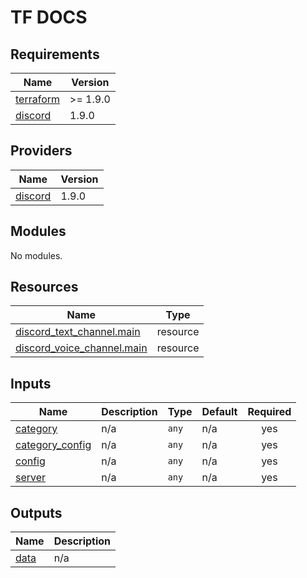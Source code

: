 <!-- markdownlint-disable MD041 -->
<!-- markdownlint-disable MD033 -->
<!-- markdownlint-disable MD028 -->

# TF DOCS

<!-- prettier-ignore-start -->

<!-- BEGIN_TF_DOCS -->
## Requirements

| Name | Version |
|------|---------|
| <a name="requirement_terraform"></a> [terraform](#requirement\_terraform) | >= 1.9.0 |
| <a name="requirement_discord"></a> [discord](#requirement\_discord) | 1.9.0 |

## Providers

| Name | Version |
|------|---------|
| <a name="provider_discord"></a> [discord](#provider\_discord) | 1.9.0 |

## Modules

No modules.

## Resources

| Name | Type |
|------|------|
| [discord_text_channel.main](https://registry.terraform.io/providers/Lucky3028/discord/1.9.0/docs/resources/text_channel) | resource |
| [discord_voice_channel.main](https://registry.terraform.io/providers/Lucky3028/discord/1.9.0/docs/resources/voice_channel) | resource |

## Inputs

| Name | Description | Type | Default | Required |
|------|-------------|------|---------|:--------:|
| <a name="input_category"></a> [category](#input\_category) | n/a | `any` | n/a | yes |
| <a name="input_category_config"></a> [category\_config](#input\_category\_config) | n/a | `any` | n/a | yes |
| <a name="input_config"></a> [config](#input\_config) | n/a | `any` | n/a | yes |
| <a name="input_server"></a> [server](#input\_server) | n/a | `any` | n/a | yes |

## Outputs

| Name | Description |
|------|-------------|
| <a name="output_data"></a> [data](#output\_data) | n/a |
<!-- END_TF_DOCS -->

<!-- prettier-ignore-end -->
